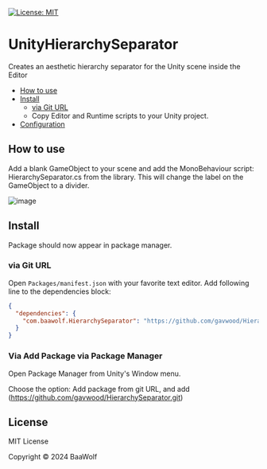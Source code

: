 [![License: MIT](https://img.shields.io/badge/License-MIT-green.svg)](https://opensource.org/licenses/MIT)

# UnityHierarchySeparator

Creates an aesthetic hierarchy separator for the Unity scene inside the Editor

- [How to use](#how-to-use)
- [Install](#install)
  - [via Git URL](#via-git-url)
  - Copy Editor and Runtime scripts to your Unity project. 
- [Configuration](#configuration)

<!-- toc -->

## How to use

Add a blank GameObject to your scene and add the MonoBehaviour script: HierarchySeparator.cs from the library.
This will change the label on the GameObject to a divider.

![image](https://github.com/GavWood/HierarchySeparator/assets/17795588/10b847a1-f5b7-429e-b8ac-8e5324df4876)


## Install

Package should now appear in package manager.

### via Git URL

Open `Packages/manifest.json` with your favorite text editor. Add following line to the dependencies block:
```json
{
  "dependencies": {
    "com.baawolf.HierarchySeparator": "https://github.com/gavwood/HierarchySeparator.git"
  }
}
```

### Via Add Package via Package Manager

Open Package Manager from Unity's Window menu.

Choose the option: Add package from git URL, and add (https://github.com/gavwood/HierarchySeparator.git)



## License

MIT License

Copyright © 2024 BaaWolf
